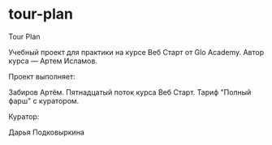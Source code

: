 # tour-plan
Tour Plan

Учебный проект для практики на курсе Веб Старт от Glo Academy. Автор курса — Артем Исламов.

Проект выполняет:

Забиров Артём. Пятнадцатый поток курса Веб Старт. Тариф "Полный фарш" с куратором.

Куратор:

Дарья Подковыркина